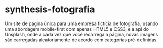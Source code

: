 # synthesis-fotografia
Um site de página única para uma empresa fictícia de fotografia, usando uma abordagem mobile-first com apenas HTML5 e CSS3, e a api do Unsplash, onde a cada vez que você recarrega a página, novas imagens são carregadas aleatoriamente de acordo com categorias pré-definidas.
